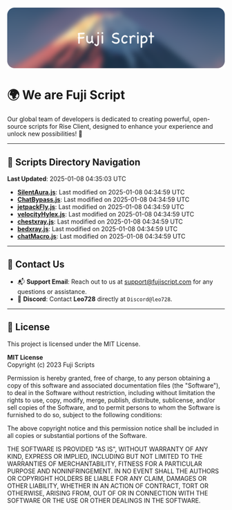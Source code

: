 ![Banner](.github/b.webp)

# 🌍 **We are Fuji Script**

Our global team of developers is dedicated to creating powerful, open-source scripts for Rise Client, designed to enhance your experience and unlock new possibilities! 🌟

---
<!-- SCRIPTS_NAVIGATION_START -->
## 📂 **Scripts Directory Navigation**

**Last Updated**: 2025-01-08 04:35:03 UTC

- **[SilentAura.js](scripts/SilentAura.js)**: Last modified on 2025-01-08 04:34:59 UTC
- **[ChatBypass.js](scripts/ChatBypass.js)**: Last modified on 2025-01-08 04:34:59 UTC
- **[jetpackFly.js](scripts/jetpackFly.js)**: Last modified on 2025-01-08 04:34:59 UTC
- **[velocityHylex.js](scripts/velocityHylex.js)**: Last modified on 2025-01-08 04:34:59 UTC
- **[chestxray.js](scripts/chestxray.js)**: Last modified on 2025-01-08 04:34:59 UTC
- **[bedxray.js](scripts/bedxray.js)**: Last modified on 2025-01-08 04:34:59 UTC
- **[chatMacro.js](scripts/chatMacro.js)**: Last modified on 2025-01-08 04:34:59 UTC

<!-- SCRIPTS_NAVIGATION_END -->

---

## 💬 **Contact Us**  
- 📬 **Support Email**: Reach out to us at [support@fujiscript.com](mailto:support@fujiscript.com) for any questions or assistance.  
- 💬 **Discord**: Contact **Leo728** directly at `Discord@leo728`.

---

## 📜 **License**

This project is licensed under the MIT License.  

**MIT License**  
Copyright (c) 2023 Fuji Scripts  

Permission is hereby granted, free of charge, to any person obtaining a copy of this software and associated documentation files (the "Software"), to deal in the Software without restriction, including without limitation the rights to use, copy, modify, merge, publish, distribute, sublicense, and/or sell copies of the Software, and to permit persons to whom the Software is furnished to do so, subject to the following conditions:  

The above copyright notice and this permission notice shall be included in all copies or substantial portions of the Software.  

THE SOFTWARE IS PROVIDED "AS IS", WITHOUT WARRANTY OF ANY KIND, EXPRESS OR IMPLIED, INCLUDING BUT NOT LIMITED TO THE WARRANTIES OF MERCHANTABILITY, FITNESS FOR A PARTICULAR PURPOSE AND NONINFRINGEMENT. IN NO EVENT SHALL THE AUTHORS OR COPYRIGHT HOLDERS BE LIABLE FOR ANY CLAIM, DAMAGES OR OTHER LIABILITY, WHETHER IN AN ACTION OF CONTRACT, TORT OR OTHERWISE, ARISING FROM, OUT OF OR IN CONNECTION WITH THE SOFTWARE OR THE USE OR OTHER DEALINGS IN THE SOFTWARE.  
